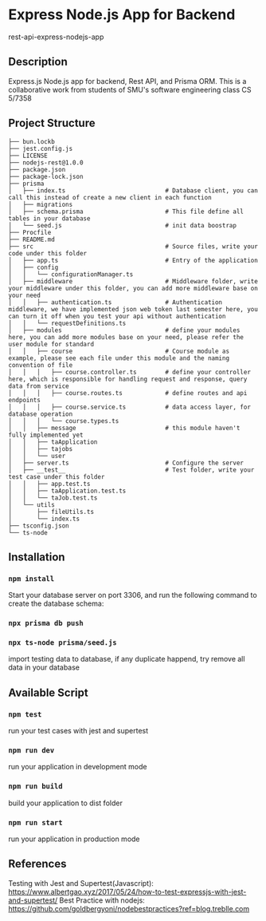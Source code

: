 # Express Node.js App for Backend
rest-api-express-nodejs-app


## Description
Express.js Node.js app for backend, Rest API, and Prisma ORM.
This is a collaborative work from students of SMU's software engineering class CS 5/7358


## Project Structure
```
├── bun.lockb
├── jest.config.js
├── LICENSE
├── nodejs-rest@1.0.0
├── package.json
├── package-lock.json
├── prisma
│   ├── index.ts                            # Database client, you can call this instead of create a new client in each function
│   ├── migrations
│   ├── schema.prisma                       # This file define all tables in your database
│   └── seed.js                             # init data boostrap
├── Procfile
├── README.md
├── src                                     # Source files, write your code under this folder
│   ├── app.ts                              # Entry of the application
│   ├── config
│   │   └── configurationManager.ts
│   ├── middleware                          # Middleware folder, write your middleware under this folder, you can add more middleware base on your need
│   │   ├── authentication.ts               # Authentication middleware, we have implemented json web token last semester here, you can turn it off when you test your api without authentication
│   │   └── requestDefinitions.ts
│   ├── modules                             # define your modules here, you can add more modules base on your need, please refer the user module for standard
│   │   ├── course                          # Course module as example, please see each file under this module and the naming convention of file
│   │   │   ├── course.controller.ts        # define your controller here, which is responsible for handling request and response, query data from service
│   │   │   ├── course.routes.ts            # define routes and api endpoints
│   │   │   ├── course.service.ts           # data access layer, for database operation
│   │   │   └── course.types.ts
│   │   ├── message                         # this module haven't fully implemented yet
│   │   ├── taApplication
│   │   ├── tajobs
│   │   └── user                            
│   ├── server.ts                           # Configure the server
│   ├── __test__                            # Test folder, write your test case under this folder
│   │   ├── app.test.ts
│   │   ├── taApplication.test.ts
│   │   └── taJob.test.ts
│   └── utils
│       ├── fileUtils.ts
│       └── index.ts
├── tsconfig.json
└── ts-node
```

## Installation

### `npm install`
Start your database server on port 3306, and run the following command to create the database schema:
### `npx prisma db push`

### `npx ts-node prisma/seed.js`
import testing data to database, if any duplicate happend, try remove all data in your database

## Available Script
### `npm test`
run your test cases with jest and supertest


### `npm run dev`
run your application in development mode

### `npm run build`
build your application to dist folder

### `npm run start`
run your application in production mode
## References
Testing with Jest and Supertest(Javascript): https://www.albertgao.xyz/2017/05/24/how-to-test-expressjs-with-jest-and-supertest/
Best Practice with nodejs: https://github.com/goldbergyoni/nodebestpractices?ref=blog.treblle.com